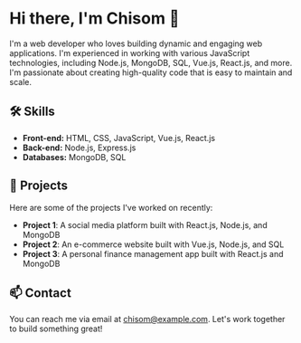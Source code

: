 # Hi there, I'm Chisom 👋

I'm a web developer who loves building dynamic and engaging web applications. I'm experienced in working with various JavaScript technologies, including Node.js, MongoDB, SQL, Vue.js, React.js, and more. I'm passionate about creating high-quality code that is easy to maintain and scale.

## 🛠️ Skills

- **Front-end:** HTML, CSS, JavaScript, Vue.js, React.js
- **Back-end:** Node.js, Express.js
- **Databases:** MongoDB, SQL

## 🚀 Projects

Here are some of the projects I've worked on recently:

- **Project 1**: A social media platform built with React.js, Node.js, and MongoDB
- **Project 2**: An e-commerce website built with Vue.js, Node.js, and SQL
- **Project 3**: A personal finance management app built with React.js and MongoDB

## 📫 Contact

You can reach me via email at chisom@example.com. Let's work together to build something great!
